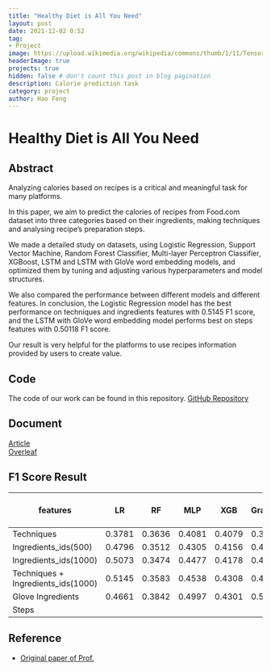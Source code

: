 ```yaml
---
title: "Healthy Diet is All You Need"
layout: post
date: 2021-12-02 0:52
tag: 
- Project
image: https://upload.wikimedia.org/wikipedia/commons/thumb/1/11/TensorFlowLogo.svg/220px-TensorFlowLogo.svg.png
headerImage: true
projects: true
hidden: false # don't count this post in blog pagination
description: Calorie prediction task
category: project
author: Hao Feng
---
```


# Healthy Diet is All You Need

## Abstract

Analyzing calories based on recipes is a critical and meaningful task for many platforms.

In this paper, we aim to predict the calories of recipes from Food.com dataset into three categories based on their ingredients, making techniques and analysing recipe’s preparation steps.  

We made a detailed study on datasets, using Logistic Regression, Support Vector Machine, Random Forest Classifier, Multi-layer Perceptron Classifier, XGBoost, LSTM and LSTM with GloVe word embedding models, and optimized them by tuning and adjusting various hyperparameters and model structures.  

We also compared the performance between different models and different features. In conclusion, the Logistic Regression model has the best performance on techniques and ingredients features with 0.5145 F1 score, and the LSTM with GloVe word embedding model performs best on steps features with 0.50118 F1 score.  

Our result is very helpful for the platforms to use recipes information provided by users to create value.

## Code

The code of our work can be found in this repository.
[GitHub Repository](https://github.com/Gilone/Healthy-Diet-is-All-You-Need)

## Document

[Article](https://github.com/Gilone/Healthy-Diet-is-All-You-Need/blob/main/Healthy%20Diet%20is%20All%20You%20Need.pdf)  
[Overleaf](https://www.overleaf.com/project/61a6d99bab117381be5813ae)  

## F1 Score Result

| features                           | LR     | RF     | MLP     | XGB    | GradientBoostingClassifier | LSTM| LSTM + GloVe | LSTM + trainable GloVe |
| ---------------------------------- | ------ | ------ | ------ | ------ | -------------------------- |---|---|---|
| Techniques                         | 0.3781 |0.3636 | 0.4081 |0.4079| 0.3849                     | |||
| Ingredients_ids(500)               | 0.4796 |0.3512 |0.4305 |0.4156 |0.4312                    ||||
| Ingredients_ids(1000)              | 0.5073 |0.3474 |0.4477 |0.4178 |0.4336                     ||||
| Techniques + Ingredients_ids(1000) |  0.5145| 0.3583 |0.4538 |0.4308 |0.4491                  ||||
| Glove Ingredients                  | 0.4661 |0.3842 |0.4997 |0.4301 |0.5023                     ||||
| Steps                  |  |   |  |  |                     | 0.47708 | 0.50118 | 0.50048 |

## Reference

- [Original paper of Prof.](https://github.com/majumderb/recipe-personalization)